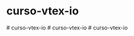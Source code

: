 # curso-vtex-io
#   c u r s o - v t e x - i o  
 #   c u r s o - v t e x - i o  
 #   c u r s o - v t e x - i o  
 
